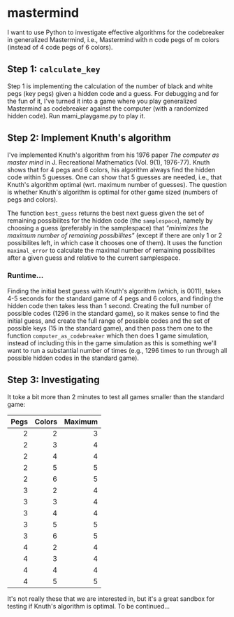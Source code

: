 # mastermind
I want to use Python to investigate effective algorithms for the codebreaker in generalized Mastermind, i.e., Mastermind with n code pegs of m colors (instead of 4 code pegs of 6 colors). 
## Step 1: `calculate_key`
Step 1 is implementing the calculation of the number of black and white pegs (key pegs) given a hidden code and a guess. For debugging and for the fun of it, I've turned it into a game where you play generalized Mastermind as codebreaker against the computer (with a randomized hidden code). Run mami_playgame.py to play it.
## Step 2: Implement Knuth's algorithm
I've implemented Knuth's algorithm from his 1976 paper *The computer as master mind* in J. Recreational Mathematics (Vol. 9(1), 1976-77). Knuth shows that for 4 pegs and 6 colors, his algorithm always find the hidden code within 5 guesses. One can show that 5 guesses are needed, i.e., that Knuth's algorithm optimal (wrt. maximum number of guesses). The question is whether Knuth's algorithm is optimal for other game sized (numbers of pegs and colors).

The function `best_guess` returns the best next guess given the set of remaining possibilites for the hidden code (the `samplespace`), namely by choosing a guess (preferably in the samplespace) that *"minimizes the maximum number of remaining possibilites"* (except if there are only 1 or 2 possibilites left, in which case it chooses one of them). It uses the function `maximal_error` to calculate the maximal number of remaining possibilites after a given guess and relative to the current samplespace.
### Runtime...
Finding the initial best guess with Knuth's algorithm (which, is 0011), takes 4-5 seconds for the standard game of  4 pegs and 6 colors, and finding the hidden code then takes less than 1 second. Creating the full number of possible codes (1296 in the standard game), so it makes sense to find the initial guess, and create the full range of possible codes and the set of possible keys (15 in the standard game), and then pass them one to the function `computer_as_codebreaker` which then does 1 game simulation, instead of including this in the game simulation as this is something we'll want to run a substantial number of times (e.g., 1296 times to run through all possible hidden codes in the standard game).
## Step 3: Investigating
It toke a bit more than 2 minutes to test all games smaller than the standard game:

Pegs|Colors|Maximum
---:|---:|---:
2|2|3
2|3|4
2|4|4
2|5|5
2|6|5
3|2|4
3|3|4
3|4|4
3|5|5
3|6|5
4|2|4
4|3|4
4|4|4
4|5|5

It's not really these that we are interested in, but it's a great sandbox for testing if Knuth's algorithm is optimal. To be continued...